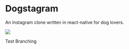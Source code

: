 # Dogstagram
An Instagram clone written in react-native for dog lovers. 

![](demo.gif)


Test Branching